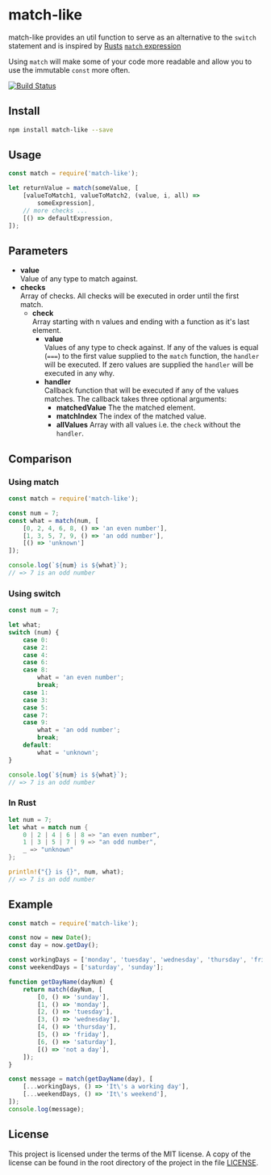# match-like
match-like provides an util function to serve as an alternative to the `switch` statement and is inspired 
by [Rusts](https://www.rust-lang.org) [`match` expression](https://doc.rust-lang.org/book/match.html)

Using `match` will make some of your code more readable and allow you to use the immutable `const` more often.

[![Build Status](https://travis-ci.org/MoritzKn/match-like.svg?branch=master)](https://travis-ci.org/MoritzKn/match-like)


## Install
```sh
npm install match-like --save
```

## Usage
```js
const match = require('match-like');

let returnValue = match(someValue, [
    [valueToMatch1, valueToMatch2, (value, i, all) =>
        someExpression],
    // more checks ...
    [() => defaultExpression,
]);

```

## Parameters
- **value**  
  Value of any type to match against.
- **checks**  
  Array of checks. All checks will be executed in order
  until the first match.
    - **check**  
      Array starting with n values and ending
      with a function as it's last element.
        - **value**  
          Values of any type to check against. If any of
          the values is equal (`===`) to the first value
          supplied to the `match` function, the `handler`
          will be executed. If zero values are supplied
          the `handler` will be executed in any why.
        - **handler**  
          Callback function that will be executed if any
          of the values matches. The callback takes three
          optional arguments:
            - **matchedValue**
              The the matched element.
            - **matchIndex**
              The index of the matched value.
            - **allValues**
              Array with all values i.e. the `check` without
              the `handler`.

## Comparison

### Using match

```js
const match = require('match-like');

const num = 7;
const what = match(num, [
    [0, 2, 4, 6, 8, () => 'an even number'],
    [1, 3, 5, 7, 9, () => 'an odd number'],
    [() => 'unknown']
]);

console.log(`${num} is ${what}`);
// => 7 is an odd number
```

### Using switch

```js
const num = 7;

let what;
switch (num) {
    case 0:
    case 2:
    case 4:
    case 6:
    case 8:
        what = 'an even number';
        break;
    case 1:
    case 3:
    case 5:
    case 7:
    case 9:
        what = 'an odd number';
        break;
    default:
        what = 'unknown';
}

console.log(`${num} is ${what}`);
// => 7 is an odd number
```

### In Rust

```rust
let num = 7;
let what = match num {
    0 | 2 | 4 | 6 | 8 => "an even number",
    1 | 3 | 5 | 7 | 9 => "an odd number",
    _ => "unknown"
};

println!("{} is {}", num, what);
// => 7 is an odd number
```

## Example

```js
const match = require('match-like');

const now = new Date();
const day = now.getDay();

const workingDays = ['monday', 'tuesday', 'wednesday', 'thursday', 'friday'];
const weekendDays = ['saturday', 'sunday'];

function getDayName(dayNum) {
    return match(dayNum, [
        [0, () => 'sunday'],
        [1, () => 'monday'],
        [2, () => 'tuesday'],
        [3, () => 'wednesday'],
        [4, () => 'thursday'],
        [5, () => 'friday'],
        [6, () => 'saturday'],
        [() => 'not a day'],
    ]);
}

const message = match(getDayName(day), [
    [...workingDays, () => 'It\'s a working day'],
    [...weekendDays, () => 'It\'s weekend'],
]);
console.log(message);
```

## License
This project is licensed under the terms of the MIT license.
A copy of the license can be found in the root directory of
the project in the file [LICENSE](./LICENSE).
